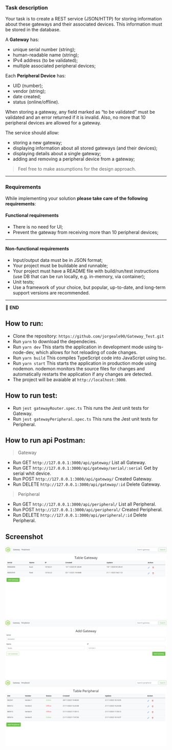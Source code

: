
### Task description

Your task is to create a REST service (JSON/HTTP) for storing information about these gateways and their associated devices. This information must be stored in the database.

A **Gateway** has:
- unique serial number (string);
- human-readable name (string);
- IPv4 address (to be validated);
- multiple associated peripheral devices;

Each **Peripheral Device** has:
- UID (number);
- vendor (string);
- date created;
- status (online/offline).

When storing a gateway, any field marked as “to be validated” must be validated and an error returned if it is invalid. Also, no more that 10 peripheral devices are allowed for a gateway.

The service should allow:
- storing a new gateway;
- displaying information about all stored gateways (and their devices);
- displaying details about a single gateway;
- adding and removing a peripheral device from a gateway;

> Feel free to make assumptions for the design approach.

---

### Requirements

While implementing your solution **please take care of the following requirements**:

#### Functional requirements

- There is no need for UI;
- Prevent the gateway from receiving more than 10 peripheral devices;

---

#### Non-functional requirements

- Input/output data must be in JSON format;
- Your project must be buildable and runnable;
- Your project must have a README file with build/run/test instructions (use DB that can be run locally, e.g. in-memory, via container);
- Unit tests;
- Use a framework of your choice, but popular, up-to-date, and long-term support versions are recommended.

---

:scroll: **END**

## How to run:
- Clone the repository: `https://github.com/jorgeale90/Gateway_Test.git`
- Run `yarn` to download the dependecies.
- Run `yarn dev` This starts the application in development mode using ts-node-dev, which allows for hot reloading of code changes.
- Run `yarn build` This compiles TypeScript code into JavaScript using tsc.
- Run `yarn start` This starts the application in production mode using nodemon. nodemon monitors the source files for changes and automatically restarts the application if any changes are detected.
- The project will be avaiable at `http://localhost:3000`.

## How to run test:
- Run `jest gatewayRouter.spec.ts` This runs the Jest unit tests for Gateway.
- Run `jest gatewayPeripheral.spec.ts` This runs the Jest unit tests for Peripheral.

## How to run api Postman:
> Gateway
- Run GET `http://127.0.0.1:3000/api/gateway/` List all Gateway.
- Run GET `http://127.0.0.1:3000/api/gateway/serial/:serial` Get by serial whit device.
- Run POST `http://127.0.0.1:3000/api/gateway/` Created Gateway.
- Run DELETE `http://127.0.0.1:3000/api/gateway/:id` Delete Gateway.
> Peripheral
- Run GET `http://127.0.0.1:3000/api/peripheral/` List all Peripheral.
- Run POST `http://127.0.0.1:3000/api/peripheral/` Created Peripheral.
- Run DELETE `http://127.0.0.1:3000/api/peripheral/:id` Delete Peripheral.

## Screenshot
![](https://github.com/jorgeale90/Gateway_Test/blob/main/public/screenshot/1.png)
![](https://github.com/jorgeale90/Gateway_Test/blob/main/public/screenshot/2.png)
![](https://github.com/jorgeale90/Gateway_Test/blob/main/public/screenshot/3.png)